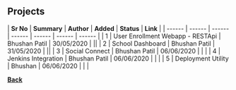 ## Projects

| **Sr No** | **Summary** | **Author** | **Added** | **Status** | **Link** |
| ------ | ------ | ------ | ------ | ------ | ------ | ------ |
| 1 | User Enrollment Webapp - RESTApi | Bhushan Patil | 30/05/2020 | <i class="fa fa-check"></i> |[<i class="fa fa-file"></i>](influxdb_grafana)|
| 2 | School Dashboard | Bhushan Patil | 31/05/2020 | <i class="fa fa-check bg-green"></i> |[<i class="fa fa-file"></i>](deno_vs_node)|
| 3 | Social Connect | Bhushan Patil | 06/06/2020 | <i class="fa fa-pause"></i> | [<i class="fa fa-file"></i>](docker)|
| 4 | Jenkins Integration | Bhushan Patil | 06/06/2020 | <i class="fa fa-check bg-green"></i> | [<i class="fa fa-file"></i>](docker_kubernetics)|
| 5 | Deployment Utility | Bhushan | 06/06/2020 | <i class="fa fa-pause"></i> | [<i class="fa fa-file"></i>](docker_kubernetics)|



[<i class="fa fa-arrow-left"></i> **Back**](/documentation/)
